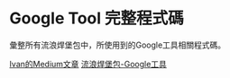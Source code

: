 # Google Tool 完整程式碼

彙整所有流浪焊堡包中，所使用到的Google工具相關程式碼。

[Ivan的Medium文章](https://medium.com/@ivanyang0606)
[流浪焊堡包-Google工具](https://medium.com/google%E5%B7%A5%E5%85%B7)
